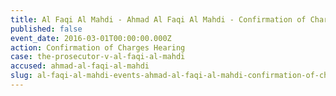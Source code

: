 ```yaml
---
title: Al Faqi Al Mahdi - Ahmad Al Faqi Al Mahdi - Confirmation of Charges Hearing
published: false
event_date: 2016-03-01T00:00:00.000Z
action: Confirmation of Charges Hearing
case: the-prosecutor-v-al-faqi-al-mahdi
accused: ahmad-al-faqi-al-mahdi
slug: al-faqi-al-mahdi-events-ahmad-al-faqi-al-mahdi-confirmation-of-charges-hearing
---
```



